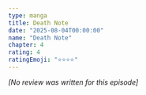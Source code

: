 ```yaml
---
type: manga
title: Death Note
date: "2025-08-04T00:00:00"
name: "Death Note"
chapter: 4
rating: 4
ratingEmoji: "⭐️⭐️⭐️⭐️"
---
```


_[No review was written for this episode]_